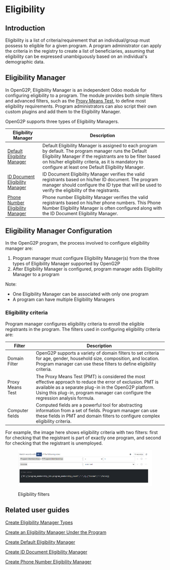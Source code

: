 # Eligibility

## Introduction

Eligibility is a list of criteria/requirement that an individual/group must possess to eligible for a given program. A program administrator can apply the criteria in the registry to create a list of beneficiaries, assuming that eligibility can be expressed unambiguously based on an individual's demographic data.

## Eligibility Manager

In OpenG2P, Eligibility Manager is an independent Odoo module for configuring eligibility to a program. The module provides both simple filters and advanced filters, such as the [Proxy Means Test](proxy-means-test.md), to define most eligibility requirements. Program administrators can also script their own custom plugins and add them to the Eligibility Manager.

OpenG2P supports three types of Eligibility Managers.

| Eligibility Manager                                                                                                                                                                                                                                                                   | Description                                                                                                                                                                                                                                                                        |
| ------------------------------------------------------------------------------------------------------------------------------------------------------------------------------------------------------------------------------------------------------------------------------------- | ---------------------------------------------------------------------------------------------------------------------------------------------------------------------------------------------------------------------------------------------------------------------------------- |
| [Default Eligibility Manager](https://app.gitbook.com/o/bnTr6Kp4z4CXR4QVIPSa/s/CwMntokukpQZjoCcqMwL/\~/changes/151/guides/user-guides/eligibility-and-program-enrollment/program/create-manager-type/create-eligibility-manager-1/create-default-eligibility-manager)                 | Default Eligibility Manager  is assigned to each program by default. The program manager runs the Default Eligibility Manager if the registrants are to be filter based on his/her eligibility criteria, as it is mandatory to configure at least one Default Eligibility Manager. |
| [ID Document Eligibility Manager](https://app.gitbook.com/o/bnTr6Kp4z4CXR4QVIPSa/s/CwMntokukpQZjoCcqMwL/\~/changes/151/guides/user-guides/eligibility-and-program-enrollment/program/create-manager-type/create-eligibility-manager-1/copy-of-create-id-document-eligibility-manager) | ID Document Eligibility Manager verifies the valid registrants based on his/her ID document. The program manager should configure the ID type that will be used to verify the eligibility of the registrants.                                                                      |
| [Phone Number Eligibility Manager](https://app.gitbook.com/o/bnTr6Kp4z4CXR4QVIPSa/s/CwMntokukpQZjoCcqMwL/\~/changes/151/guides/user-guides/eligibility-and-program-enrollment/program/create-manager-type/create-eligibility-manager-1/create-phone-number-eligibility-manager)       | Phone number Eligibility Manager verifies the valid registrants based on his/her phone numbers. This Phone Number Eligibility Manager is often configured along with the ID Document Eligibility Manager.                                                                          |

## Eligibility Manager Configuration

In the OpenG2P program, the process involved to configure eligibility manager are:&#x20;

1. Program manager must configure Eligibility Manager(s) from the three types of Eligibility Manager supported by OpenG2P
2. After Eligibility Manager is configured, program manager adds Eligibility Manager to a program

Note:

* One Eligibility Manager can be associated with only one program
* A program can have multiple Eligibility Managers

### Eligibility criteria

Program manager configures eligibility criteria to enroll the eligible registrants in the program. The filters used in configuring eligibility criteria are:

| Filter           | Description                                                                                                                                                                                                                                               |
| ---------------- | --------------------------------------------------------------------------------------------------------------------------------------------------------------------------------------------------------------------------------------------------------- |
| Domain Filter    | OpenG2P supports a variety of domain filters to set criteria for age, gender, household size, composition, and location. Program manager can use these filters to define eligibility criteria.                                                            |
| Proxy Means Test | The Proxy Means Test (PMT) is considered the most effective approach to reduce the error of exclusion. PMT is available as a separate plug-in in the OpenG2P platform. Using this plug-in, program manager can configure the regression analysis formula. |
| Computer fields  | Computed fields are a powerful tool for abstracting information from a set of fields. Program manager can use these fields in PMT and domain filters to configure complex eligibility criteria.                                                           |

For example, the image here shows eligibility criteria with two filters: first for checking that the registrant is part of exactly one program, and second for checking that the registrant is unemployed.

<figure><img src="../../../../.gitbook/assets/eligibility-criteria-filters (1).PNG" alt=""><figcaption><p>Eligibility filters</p></figcaption></figure>

## Related user guides

[Create Eligibility Manager Types](../../../../user-guides/platform-guides/eligibility-and-program-enrollment/program/create-manager-type/create-eligibility-manager-1/)

[Create an Eligibility Manager Under the Program](../../../../user-guides/platform-guides/eligibility-and-program-enrollment/program/create-eligibility-manager.md)

[Create Default Eligibility Manager](https://app.gitbook.com/o/bnTr6Kp4z4CXR4QVIPSa/s/CwMntokukpQZjoCcqMwL/\~/changes/151/guides/user-guides/eligibility-and-program-enrollment/program/create-manager-type/create-eligibility-manager-1/create-default-eligibility-manager)

[Create ID Document Eligibility Manager](https://app.gitbook.com/o/bnTr6Kp4z4CXR4QVIPSa/s/CwMntokukpQZjoCcqMwL/\~/changes/151/guides/user-guides/eligibility-and-program-enrollment/program/create-manager-type/create-eligibility-manager-1/copy-of-create-id-document-eligibility-manager)

[Create Phone Number Eligibility Manager](https://app.gitbook.com/o/bnTr6Kp4z4CXR4QVIPSa/s/CwMntokukpQZjoCcqMwL/\~/changes/151/guides/user-guides/eligibility-and-program-enrollment/program/create-manager-type/create-eligibility-manager-1/create-phone-number-eligibility-manager)
